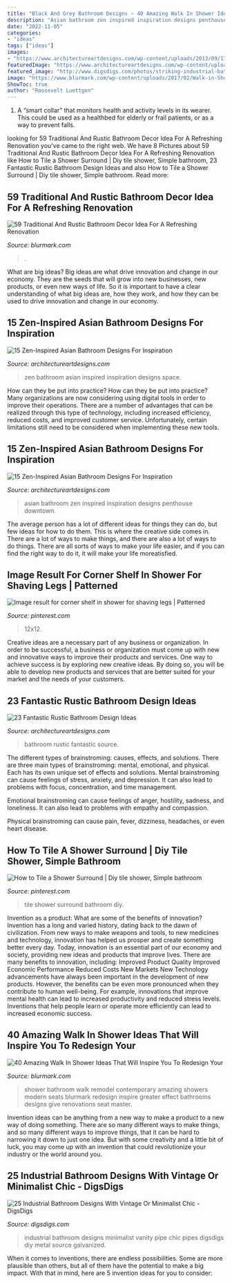 ```yaml
---
title: "Black And Grey Bathroom Designs ~ 40 Amazing Walk In Shower Ideas That Will Inspire You To Redesign Your"
description: "Asian bathroom zen inspired inspiration designs penthouse downtown"
date: "2022-11-05"
categories:
- "ideas"
tags: ["ideas"]
images:
- "https://www.architectureartdesigns.com/wp-content/uploads/2013/09/174.jpg"
featuredImage: "https://www.architectureartdesigns.com/wp-content/uploads/2014/10/15-Zen-Inspired-Asian-Bathroom-Designs-For-Inspiration-6-630x787.jpg"
featured_image: "http://www.digsdigs.com/photos/striking-industrial-bathroom-designs-20-554x877.jpg"
image: "https://www.blurmark.com/wp-content/uploads/2017/02/Walk-in-Shower-Design-5.jpg"
ShowToc: true
author: "Roosevelt Luettgen"
---
```



1. A “smart collar” that monitors health and activity levels in its wearer. This could be used as a healthbed for elderly or frail patients, or as a way to prevent falls. 

	

		
looking for 59 Traditional And Rustic Bathroom Decor Idea For A Refreshing Renovation you've came to the right web. We have 8 Pictures about 59 Traditional And Rustic Bathroom Decor Idea For A Refreshing Renovation like How to Tile a Shower Surround | Diy tile shower, Simple bathroom, 23 Fantastic Rustic Bathroom Design Ideas and also How to Tile a Shower Surround | Diy tile shower, Simple bathroom. Read more:
		
    
## 59 Traditional And Rustic Bathroom Decor Idea For A Refreshing Renovation

<img loading=lazy src="https://www.blurmark.com/wp-content/uploads/2017/05/Elegant-Rustic-Bathroom.jpg" onerror="this.onerror=null;this.src='https://tse2.mm.bing.net/th?id=OIP.mXtswQN4P_Mk6X8yvtzZ9gHaKd&amp;pid=15.1';" alt="59 Traditional And Rustic Bathroom Decor Idea For A Refreshing Renovation">

_Source: blurmark.com_

>. 

	

What are big ideas?
Big ideas are what drive innovation and change in our economy. They are the seeds that will grow into new businesses, new products, or even new ways of life. So it is important to have a clear understanding of what big ideas are, how they work, and how they can be used to drive innovation and change in our economy.

    
## 15 Zen-Inspired Asian Bathroom Designs For Inspiration

<img loading=lazy src="https://www.architectureartdesigns.com/wp-content/uploads/2014/10/15-Zen-Inspired-Asian-Bathroom-Designs-For-Inspiration-6-630x787.jpg" onerror="this.onerror=null;this.src='https://tse3.mm.bing.net/th?id=OIP.8eyGVenxivHuWbWw0Gz4lwHaJQ&amp;pid=15.1';" alt="15 Zen-Inspired Asian Bathroom Designs For Inspiration">

_Source: architectureartdesigns.com_

>zen bathroom asian inspired inspiration designs space. 

	

How can they be put into practice?
How can they be put into practice? Many organizations are now considering using digital tools in order to improve their operations.  There are a number of advantages that can be realized through this type of technology, including increased efficiency, reduced costs, and improved customer service. Unfortunately, certain limitations still need to be considered when implementing these new tools.

    
## 15 Zen-Inspired Asian Bathroom Designs For Inspiration

<img loading=lazy src="https://www.architectureartdesigns.com/wp-content/uploads/2014/10/15-Zen-Inspired-Asian-Bathroom-Designs-For-Inspiration-3-630x418.jpg" onerror="this.onerror=null;this.src='https://tse1.mm.bing.net/th?id=OIP.ubJP9KizsiyD68dyhPG_cwHaE6&amp;pid=15.1';" alt="15 Zen-Inspired Asian Bathroom Designs For Inspiration">

_Source: architectureartdesigns.com_

>asian bathroom zen inspired inspiration designs penthouse downtown. 

	

The average person has a lot of different ideas for things they can do, but few ideas for how to do them. This is where the creative side comes in. There are a lot of ways to make things, and there are also a lot of ways to do things. There are all sorts of ways to make your life easier, and if you can find the right way to do it, it will make your life moreatisfied.

    
## Image Result For Corner Shelf In Shower For Shaving Legs | Patterned

<img loading=lazy src="https://i.pinimg.com/736x/0a/3a/be/0a3abe54f89fed67a01c9f8a1dc381de.jpg" onerror="this.onerror=null;this.src='https://tse2.mm.bing.net/th?id=OIP.lFa7a4cfkySMFarQsi7ajgAAAA&amp;pid=15.1';" alt="Image result for corner shelf in shower for shaving legs | Patterned">

_Source: pinterest.com_

>12x12. 

	

Creative ideas are a necessary part of any business or organization. In order to be successful, a business or organization must come up with new and innovative ways to improve their products and services. One way to achieve success is by exploring new creative ideas. By doing so, you will be able to develop new products and services that are better suited for your market and the needs of your customers.

    
## 23 Fantastic Rustic Bathroom Design Ideas

<img loading=lazy src="https://www.architectureartdesigns.com/wp-content/uploads/2013/09/174.jpg" onerror="this.onerror=null;this.src='https://tse1.mm.bing.net/th?id=OIP.zVoRnO41JDIfKSajvr8YWwHaJ7&amp;pid=15.1';" alt="23 Fantastic Rustic Bathroom Design Ideas">

_Source: architectureartdesigns.com_

>bathroom rustic fantastic source. 

	

The different types of brainstroming: causes, effects, and solutions.
There are three main types of brainstroming: mental, emotional, and physical. Each has its own unique set of effects and solutions.
Mental brainstroming can cause feelings of stress, anxiety, and depression. It can also lead to problems with focus, concentration, and time management.

Emotional brainstroming can cause feelings of anger, hostility, sadness, and loneliness. It can also lead to problems with empathy and compassion.

Physical brainstroming can cause pain, fever, dizziness, headaches, or even heart disease.

    
## How To Tile A Shower Surround | Diy Tile Shower, Simple Bathroom

<img loading=lazy src="https://i.pinimg.com/736x/73/f4/f8/73f4f84630b7494cadca90a9d62dcee2.jpg" onerror="this.onerror=null;this.src='https://tse1.mm.bing.net/th?id=OIP.JU2GH3uhDbegJB0VdUQ8PAHaLs&amp;pid=15.1';" alt="How to Tile a Shower Surround | Diy tile shower, Simple bathroom">

_Source: pinterest.com_

>tile shower surround bathroom diy. 

	

Invention as a product: What are some of the benefits of innovation?
Invention has a long and varied history, dating back to the dawn of civilization. From new ways to make weapons and tools, to new medicines and technology, innovation has helped us prosper and create something better every day. Today, innovation is an essential part of our economy and society, providing new ideas and products that improve lives. There are many benefits to innovation, including: 
Improved Product Quality 
Improved Economic Performance 
Reduced Costs 
New Markets 
New Technology advancements have always been important in the development of new products. However, the benefits can be even more pronounced when they contribute to human well-being. For example, innovations that improve mental health can lead to increased productivity and reduced stress levels. Inventions that help people learn or operate more efficiently can lead to increased economic success.

    
## 40 Amazing Walk In Shower Ideas That Will Inspire You To Redesign Your

<img loading=lazy src="https://www.blurmark.com/wp-content/uploads/2017/02/Walk-in-Shower-Design-5.jpg" onerror="this.onerror=null;this.src='https://tse1.mm.bing.net/th?id=OIP.1vSSD94Rp_pUz35VEh_FQQHaHa&amp;pid=15.1';" alt="40 Amazing Walk In Shower Ideas That Will Inspire You To Redesign Your">

_Source: blurmark.com_

>shower bathroom walk remodel contemporary amazing showers modern seats blurmark redesign inspire greater effect bathrooms designs give renovations seat master. 

	

Invention ideas can be anything from a new way to make a product to a new way of doing something. There are so many different ways to make things, and so many different ways to improve things, that it can be hard to narrowing it down to just one idea. But with some creativity and a little bit of luck, you may come up with an invention that could revolutionize your industry or the world around you.

    
## 25 Industrial Bathroom Designs With Vintage Or Minimalist Chic - DigsDigs

<img loading=lazy src="http://www.digsdigs.com/photos/striking-industrial-bathroom-designs-20-554x877.jpg" onerror="this.onerror=null;this.src='https://tse1.mm.bing.net/th?id=OIP.wPCV3Ky808krKIFPQCQ3awHaLu&amp;pid=15.1';" alt="25 Industrial Bathroom Designs With Vintage Or Minimalist Chic - DigsDigs">

_Source: digsdigs.com_

>industrial bathroom designs minimalist vanity pipe chic pipes digsdigs diy metal source galvanized. 

	

When it comes to inventions, there are endless possibilities. Some are more plausible than others, but all of them have the potential to make a big impact. With that in mind, here are 5 invention ideas for you to consider: 

